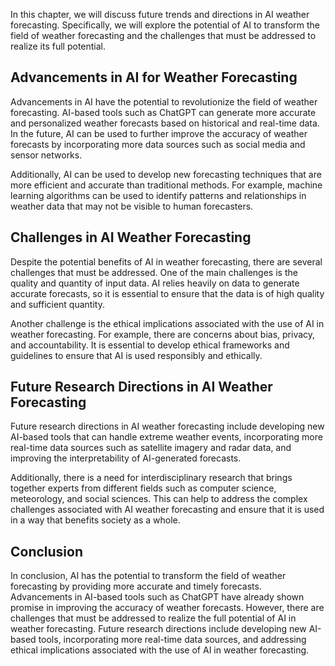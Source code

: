 
In this chapter, we will discuss future trends and directions in AI weather forecasting. Specifically, we will explore the potential of AI to transform the field of weather forecasting and the challenges that must be addressed to realize its full potential.

Advancements in AI for Weather Forecasting
------------------------------------------

Advancements in AI have the potential to revolutionize the field of weather forecasting. AI-based tools such as ChatGPT can generate more accurate and personalized weather forecasts based on historical and real-time data. In the future, AI can be used to further improve the accuracy of weather forecasts by incorporating more data sources such as social media and sensor networks.

Additionally, AI can be used to develop new forecasting techniques that are more efficient and accurate than traditional methods. For example, machine learning algorithms can be used to identify patterns and relationships in weather data that may not be visible to human forecasters.

Challenges in AI Weather Forecasting
------------------------------------

Despite the potential benefits of AI in weather forecasting, there are several challenges that must be addressed. One of the main challenges is the quality and quantity of input data. AI relies heavily on data to generate accurate forecasts, so it is essential to ensure that the data is of high quality and sufficient quantity.

Another challenge is the ethical implications associated with the use of AI in weather forecasting. For example, there are concerns about bias, privacy, and accountability. It is essential to develop ethical frameworks and guidelines to ensure that AI is used responsibly and ethically.

Future Research Directions in AI Weather Forecasting
----------------------------------------------------

Future research directions in AI weather forecasting include developing new AI-based tools that can handle extreme weather events, incorporating more real-time data sources such as satellite imagery and radar data, and improving the interpretability of AI-generated forecasts.

Additionally, there is a need for interdisciplinary research that brings together experts from different fields such as computer science, meteorology, and social sciences. This can help to address the complex challenges associated with AI weather forecasting and ensure that it is used in a way that benefits society as a whole.

Conclusion
----------

In conclusion, AI has the potential to transform the field of weather forecasting by providing more accurate and timely forecasts. Advancements in AI-based tools such as ChatGPT have already shown promise in improving the accuracy of weather forecasts. However, there are challenges that must be addressed to realize the full potential of AI in weather forecasting. Future research directions include developing new AI-based tools, incorporating more real-time data sources, and addressing ethical implications associated with the use of AI in weather forecasting.

